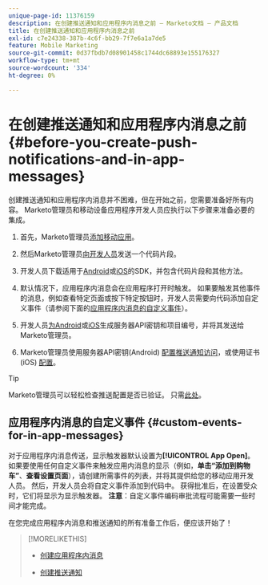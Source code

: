 ```yaml
---
unique-page-id: 11376159
description: 在创建推送通知和应用程序内消息之前 — Marketo文档 — 产品文档
title: 在创建推送通知和应用程序内消息之前
exl-id: c7e24338-387b-4c6f-bb29-7f7e6a1a7de5
feature: Mobile Marketing
source-git-commit: 0d37fbdb7d08901458c1744dc68893e155176327
workflow-type: tm+mt
source-wordcount: '334'
ht-degree: 0%

---
```


# 在创建推送通知和应用程序内消息之前 {#before-you-create-push-notifications-and-in-app-messages}

创建推送通知和应用程序内消息并不困难，但在开始之前，您需要准备好所有内容。 Marketo管理员和移动设备应用程序开发人员应执行以下步骤来准备必要的集成。

1. 首先，Marketo管理员[添加移动应用](/help/marketo/product-docs/mobile-marketing/admin/add-a-mobile-app.md)。

1. 然后Marketo管理员[向开发人员](/help/marketo/product-docs/mobile-marketing/admin/send-sdk-code-to-a-developer.md)发送一个代码片段。

1. 开发人员下载适用于[Android](https://experienceleague.adobe.com/zh-hans/docs/marketo-developer/marketo/mobile/installation#how-to-install-marketo-sdk-on-android)或[iOS](https://experienceleague.adobe.com/zh-hans/docs/marketo-developer/marketo/mobile/installation#how-to-install-marketo-sdk-on-ios)的SDK，并包含代码片段和其他方法。

1. 默认情况下，应用程序内消息会在应用程序打开时触发。 如果要触发其他事件的消息，例如查看特定页面或按下特定按钮时，开发人员需要向代码添加自定义事件（请参阅下面的[应用程序内消息的自定义事件](#CustomEvents)）。

1. 开发人员[为Android](https://experienceleague.adobe.com/zh-hans/docs/marketo-developer/marketo/mobile/installation#how-to-install-marketo-sdk-on-android)或[iOS](https://experienceleague.adobe.com/zh-hans/docs/marketo-developer/marketo/mobile/installation#install-marketo-sdk-on-ios)生成服务器API密钥和项目编号，并将其发送给Marketo管理员。

1. Marketo管理员使用服务器API密钥(Android) [配置推送通知访问](/help/marketo/product-docs/mobile-marketing/admin/configure-mobile-app-android-push-access.md)，或使用证书(iOS) [配置](/help/marketo/product-docs/mobile-marketing/admin/configure-mobile-app-ios-push-access.md)。

>[!TIP]
>
>Marketo管理员可以轻松检查推送配置是否已验证。 只需[此处](/help/marketo/product-docs/mobile-marketing/admin/verify-push-configuration.md)。

## 应用程序内消息的自定义事件 {#custom-events-for-in-app-messages}

对于应用程序内消息传送，显示触发器默认设置为&#x200B;**[!UICONTROL App Open]**。 如果要使用任何自定义事件来触发应用内消息的显示（例如，**单击“添加到购物车”**、**查看设置页面**），请创建所需事件的列表，并将其提供给您的移动应用开发人员。 然后，开发人员会将自定义事件添加到代码中。 获得批准后，在设置受众时，它们将显示为显示触发器。 **注意**：自定义事件编码审批流程可能需要一些时间才能完成。

在您完成应用程序内消息和推送通知的所有准备工作后，便应该开始了！

>[!MORELIKETHIS]
>
>* [创建应用程序内消息](/help/marketo/product-docs/mobile-marketing/in-app-messages/creating-in-app-messages/create-an-in-app-message.md)
>
>* [创建推送通知](/help/marketo/product-docs/mobile-marketing/push-notifications/create-a-push-notification.md)
